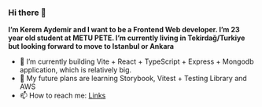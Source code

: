### Hi there 👋

**I’m Kerem Aydemir and I want to be a Frontend Web developer. I’m 23 year old student at METU PETE. I’m currently living in Tekirdağ/Turkiye but looking forward to move to Istanbul or Ankara**

- 🌱 I’m currently building Vite + React + TypeScript + Express + Mongodb application, which is relatively big.
- 🤔 My future plans are learning Storybook, Vitest + Testing Library and AWS
- 📫 How to reach me: [Links](https://linktr.ee/keremaydemir)
